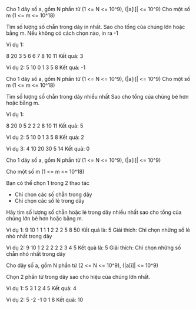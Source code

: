 Cho 1 dãy số a, gồm N phần tử
(1 <= N <= 10^9), (|a[i]| <= 10^9)
Cho một số m (1 <= m <= 10^18)

Tìm số lượng số chẵn trong dãy in nhất.
Sao cho tổng của chúng lớn hoặc bằng m.
Nếu không có cách chọn nào, in ra -1

Ví dụ 1:

8
20
3 5 6 6 7 8 10 11
Kết quả: 3

Ví dụ 2:
5
10
0 1 3 5 8
Kết quả: -1

Cho 1 dãy số a, gồm N phần tử
(1 <= N <= 10^9), (|a[i]| <= 10^9)
Cho một số m (1 <= m <= 10^18)

Tìm số lượng số chẵn trong dãy nhiều nhất
Sao cho tổng của chúng bé hơn hoặc bằng m.

Ví dụ 1:

8
20
0 5 2 2 2 8 10 11
Kết quả: 5

Ví dụ 2:
5
10
0 1 3 5 8
Kết quả: 2

Ví dụ 3:
4
10
20 30 5 14
Kết quả: 0


Cho 1 dãy số a, gồm N phần tử
(1 <= N <= 10^9), (|a[i]| <= 10^9)

Cho một số m (1 <= m <= 10^18)

Bạn có thể chọn 1 trong 2 thao tác
- Chỉ chọn các số chẵn trong dãy
- Chỉ chọn các số lẻ trong dãy

Hãy tim số lượng số chẵn hoặc lẻ trong dãy nhiều nhất sao cho tổng của chúng lớn bé hơn hoặc bằng m.

Ví dụ 1:
9
10
1 1 1 1 2 2 2 5 8 50
Kết quả là: 5
Giải thích: Chỉ chọn những số lẻ nhỏ nhất trong dãy

Ví dụ 2:
9
10
1 2 2 2 2 2 3 4 5
Kết quả là: 5
Giải thích: Chỉ chọn những số chẵn nhỏ nhất trong dãy


Cho dãy số a, gồm N phần tử
(2 <= N <= 10^9), (|a[i]| <= 10^9)

Chọn 2 phần tử trong dãy sao cho hiệu của chúng lớn nhất.

Ví dụ 1:
5
3 1 2 4 5
Kết quả: 4

Ví dụ 2:
5
-2 -1 0 1 8
Kết quả: 10